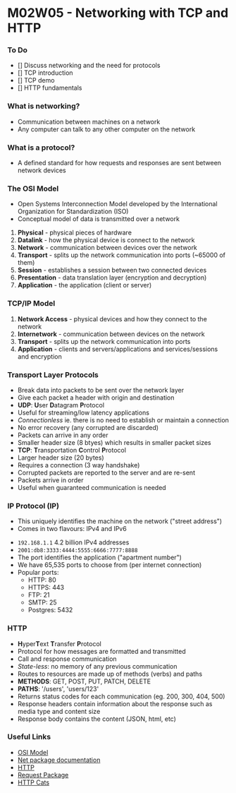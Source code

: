 # M02W05 - Networking with TCP and HTTP

### To Do
- [] Discuss networking and the need for protocols
- [] TCP introduction
- [] TCP demo
- [] HTTP fundamentals

### What is networking?
- Communication between machines on a network
- Any computer can talk to any other computer on the network

### What is a protocol?
- A defined standard for how requests and responses are sent between network devices

### The OSI Model
- Open Systems Interconnection Model developed by the International Organization for Standardization (ISO)
- Conceptual model of data is transmitted over a network

1. **Physical** - physical pieces of hardware
2. **Datalink** - how the physical device is connect to the network
3. **Network** - communication between devices over the network
4. **Transport** - splits up the network communication into ports (~65000 of them)
5. **Session** - establishes a session between two connected devices
6. **Presentation** - data translation layer (encryption and decryption)
7. **Application** - the application (client or server)

### TCP/IP Model
1. **Network Access** - physical devices and how they connect to the network
2. **Internetwork** - communication between devices on the network
3. **Transport** - splits up the network communication into ports
4. **Application** - clients and servers/applications and services/sessions and encryption

### Transport Layer Protocols
- Break data into packets to be sent over the network layer
- Give each packet a header with origin and destination
- **UDP**: **U**ser **D**atagram **P**rotocol
- Useful for streaming/low latency applications
- _Connectionless_ ie. there is no need to establish or maintain a connection
- No error recovery (any corrupted are discarded)
- Packets can arrive in any order
- Smaller header size (8 btyes) which results in smaller packet sizes
- **TCP**: **T**ransportation **C**ontrol **P**rotocol
 - Larger header size (20 bytes)
 - Requires a connection (3 way handshake)
 - Corrupted packets are reported to the server and are re-sent
 - Packets arrive in order
 - Useful when guaranteed communication is needed

 ### IP Protocol (IP)
 - This uniquely identifies the machine on the network ("street address")
 - Comes in two flavours: IPv4 and IPv6
 * `192.168.1.1` 4.2 billion IPv4 addresses
 * `2001:db8:3333:4444:5555:6666:7777:8888` 
 * The port identifies the application ("apartment number")
 * We have 65,535 ports to choose from (per internet connection)
 * Popular ports:
    * HTTP: 80
    * HTTPS: 443
    * FTP: 21
    * SMTP: 25
    * Postgres: 5432

### HTTP
- **H**yper**T**ext **T**ransfer **P**rotocol
- Protocol for how messages are formatted and transmitted
- Call and response communication
- _State-less_: no memory of any previous communication
- Routes to resources are made up of methods (verbs) and paths
- **METHODS**: GET, POST, PUT, PATCH, DELETE
- **PATHS**: '/users', 'users/123'
- Returns status codes for each communication (eg. 200, 300, 404, 500) 
- Response headers contain information about the response such as media type and content size
- Response body contains the content (JSON, html, etc)

### Useful Links
* [OSI Model](https://en.wikipedia.org/wiki/OSI_model)
* [Net package documentation](https://nodejs.org/api/net.html)
* [HTTP](https://en.wikipedia.org/wiki/Hypertext_Transfer_Protocol)
* [Request Package](https://www.npmjs.com/package/request)
* [HTTP Cats](https://http.cat/)




